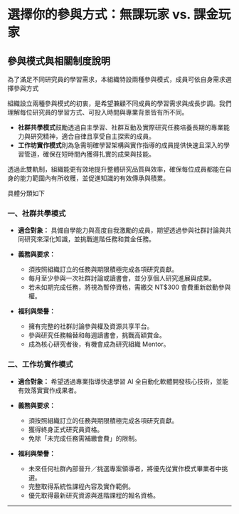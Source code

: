 # 選擇你的參與方式：無課玩家 vs. 課金玩家
## 參與模式與相關制度說明

為了滿足不同研究員的學習需求，本組織特設兩種參與模式，成員可依自身需求選擇參與方式

組織設立兩種參與模式的初衷，是希望兼顧不同成員的學習需求與成長步調。我們理解每位研究員的學習方式、可投入時間與專業背景皆有所不同。

* **社群共學模式**鼓勵透過自主學習、社群互動及實際研究任務培養長期的專業能力與研究精神，適合自律且享受自主探索的成員。
* **工作坊實作模式**則為急需明確學習架構與實作指導的成員提供快速且深入的學習管道，確保在短時間內獲得扎實的成果與技能。

透過此雙軌制，組織能更有效地提升整體研究品質與效率，確保每位成員都能在自身的能力範圍內有所收穫，並促進知識的有效傳承與積累。

具體分類如下

### 一、社群共學模式

* **適合對象：** 具備自學能力與高度自我激勵的成員，期望透過參與社群討論與共同研究來深化知識，並挑戰進階任務和賞金任務。
* **義務與要求：**

  * 須按照組織訂立的任務與期限積極完成各項研究貢獻。
  * 每月至少參與一次社群討論或讀書會，並分享個人研究進展與成果。
  * 若未如期完成任務，將視為暫停資格，需繳交 NT$300 會費重新啟動參與權。
    
* **福利與榮譽：**

  * 擁有完整的社群討論參與權及資源共享平台。
  * 參與研究任務輪替和每週讀書會，挑戰高額賞金。
  * 成為核心研究者後，有機會成為研究組織 Mentor。

### 二、工作坊實作模式

* **適合對象：** 希望透過專業指導快速學習 AI 全自動化軟體開發核心技術，並能有效落實實作成果者。
* **義務與要求：**

  * 須按照組織訂立的任務與期限積極完成各項研究貢獻。
  * 獲得終身正式研究員資格。
  * 免除「未完成任務需補繳會費」的限制。
    
* **福利與榮譽：**

  * 未來任何社群內部晉升／挑選專案領導者，將優先從實作模式畢業者中挑選。
  * 完整取得系統性課程內容及實作範例。
  * 優先取得最新研究資源與進階課程的報名資格。


  



---
